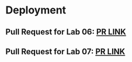 # Deployment

## Pull Request for Lab 06: [PR LINK](https://github.com/KSTOV/game-of-greed/pull/1)
## Pull Request for Lab 07: [PR LINK](https://github.com/KSTOV/game-of-greed/compare/lab07?expand=1)
